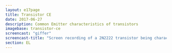 ```yaml
---
layout: e17page
title: Transistor CE
date: 2017-06-27
description: Common Emitter characteristics of transistors
imagebase: transistor-ce
screencast: "giffer"
screencast-title: "Screen recording of a 2N2222 transistor being characterised"
section: EL
---
```


